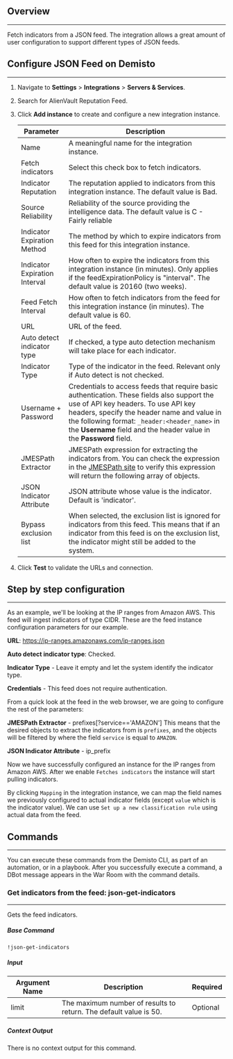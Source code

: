 ## Overview
---

Fetch indicators from a JSON feed. The integration allows a great amount of user configuration to support different types of JSON feeds.

## Configure JSON Feed on Demisto
---

1. Navigate to __Settings__ > __Integrations__ > __Servers & Services__.
2. Search for AlienVault Reputation Feed.
3. Click __Add instance__ to create and configure a new integration instance.

    | Parameter | Description |
    | --- | --- |
    | Name | A meaningful name for the integration instance. |
    | Fetch indicators | Select this check box to fetch indicators. |
    | Indicator Reputation | The reputation applied to indicators from this integration instance. The default value is Bad. |
    | Source Reliability | Reliability of the source providing the intelligence data. The default value is C - Fairly reliable |
    | Indicator Expiration Method | The method by which to expire indicators from this feed for this integration instance. |
    | Indicator Expiration Interval | How often to expire the indicators from this integration instance (in minutes). Only applies if the feedExpirationPolicy is "interval". The default value is 20160 (two weeks). |
    | Feed Fetch Interval | How often to fetch indicators from the feed for this integration instance (in minutes). The default value is 60. | 
    | URL | URL of the feed. | 
    | Auto detect indicator type | If checked, a type auto detection mechanism will take place for each indicator. |
    | Indicator Type | Type of the indicator in the feed. Relevant only if Auto detect is not checked. | 
    | Username + Password | Credentials to access feeds that require basic authentication. These fields also support the use of API key headers. To use API key headers, specify the header name and value in the following format: `_header:<header_name>` in the **Username** field and the header value in the **Password** field. | 
    | JMESPath Extractor | JMESPath expression for extracting the indicators from. You can check the expression in the [JMESPath site](http://jmespath.org/) to verify this expression will return the following array of objects. |
    | JSON Indicator Attribute | JSON attribute whose value is the indicator. Default is 'indicator'. |
    | Bypass exclusion list | When selected, the exclusion list is ignored for indicators from this feed. This means that if an indicator from this feed is on the exclusion list, the indicator might still be added to the system. |

4. Click __Test__ to validate the URLs and connection.


## Step by step configuration
---

As an example, we'll be looking at the IP ranges from Amazon AWS. This feed will ingest indicators of type CIDR. These are the feed instance configuration parameters for our example.

**URL**: https://ip-ranges.amazonaws.com/ip-ranges.json

**Auto detect indicator type**: Checked.

**Indicator Type** - Leave it empty and let the system identify the indicator type.

**Credentials** - This feed does not require authentication.

From a quick look at the feed in the web browser, we are going to configure the rest of the parameters:

**JMESPath Extractor** - prefixes[?service=='AMAZON'] This means that the desired objects to extract the indicators from is
`prefixes`, and the objects will be filtered by where the field `service` is equal to `AMAZON`.

**JSON Indicator Attribute** - ip_prefix

Now we have successfully configured an instance for the IP ranges from Amazon AWS. After we enable `Fetches indicators` the instance will start pulling indicators.

By clicking `Mapping` in the integration instance, we can map the field names we previously configured to actual indicator fields (except `value` which is the indicator value).
We can use `Set up a new classification rule` using actual data from the feed.

## Commands
---
You can execute these commands from the Demisto CLI, as part of an automation, or in a playbook.
After you successfully execute a command, a DBot message appears in the War Room with the command details.

### Get indicators from the feed: json-get-indicators
---
Gets the feed indicators.

##### Base Command

`!json-get-indicators`
##### Input

| **Argument Name** | **Description** | **Required** |
| --- | --- | --- |
| limit | The maximum number of results to return. The default value is 50. | Optional | 


##### Context Output

There is no context output for this command.
